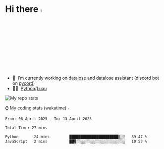 # Hi there <img src="https://media.giphy.com/media/hvRJCLFzcasrR4ia7z/giphy.gif" width="5%"></a>
- 🥽 &nbsp;I’m currently working on [datalose](https://www.roblox.com/games/16971245917) and datalose assistant (discord bot on [pycord](https://github.com/Pycord-Development/pycord))
- 👨‍💻 &nbsp;[Python](https://python.org)/[Luau](https://luau.org)

<img alt="My repo stats" src="https://github-readme-stats.vercel.app/api?username=FrostX-Official&show_icons=true&theme=radical">

⌚ My coding stats (wakatime) -

<!--START_SECTION:waka-->

```txt
From: 06 April 2025 - To: 13 April 2025

Total Time: 27 mins

Python       24 mins         ██████████████████████▒░░   89.47 %
JavaScript   2 mins          ██▓░░░░░░░░░░░░░░░░░░░░░░   10.53 %
```

<!--END_SECTION:waka-->
